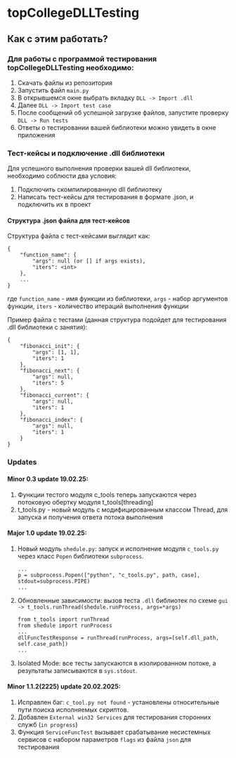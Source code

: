 # topCollegeDLLTesting

## Как с этим работать?

### Для работы с программой тестирования topCollegeDLLTesting необходимо:

1. Скачать файлы из репозитория
2. Запустить файл `main.py`
3. В открывшемся окне выбрать вкладку `DLL -> Import .dll`
4. Далее `DLL -> Import test case`
5. После сообщений об успешной загрузке файлов, запустите проверку `DLL -> Run tests`
6. Ответы о тестировании вашей библиотеки можно увидеть в окне приложения

### Тест-кейсы и подключение .dll библиотеки

Для успешного выполнения проверки вашей dll библиотеки, необходимо соблюсти два условия:

1. Подключить скомпилированную dll библиотеку
2. Написать тест-кейсы для тестирования в формате .json, и подключить их в проект

#### Структура .json файла для тест-кейсов

Структура файла с тест-кейсами выглядит как:

```
{
	"function_name": {
		"args": null (or [] if args exists),
		"iters": <int>
	},
	...
}
```
где `function_name` - имя функции из библиотеки, `args` - набор аргументов функции, `iters` - количество итераций выполнения функции

Пример файла с тестами (данная структура подойдет для тестирования .dll библиотеки с занятия):

```
{
	"fibonacci_init": {
		"args": [1, 1],
		"iters": 1
	},
	"fibonacci_next": {
		"args": null,
		"iters": 5
	},
	"fibonacci_current": {
		"args": null,
		"iters": 1
	},
	"fibonacci_index": {
		"args": null,
		"iters": 1
	}
}
```

### Updates

#### Minor 0.3 update 19.02.25:
1. Функции тестого модуля c_tools теперь запускаются через потоковую обертку модуля t_tools[threading]
2. t_tools.py - новый модуль с модифицированным классом Thread, для запуска и получения ответа потока выполнения

#### Major 1.0 update 19.02.25:
1. Новый модуль `shedule.py`: запуск и исполнение модуля `c_tools.py` через класс `Popen` библиотеки `subprocess`.
	```
	...
	p = subprocess.Popen(["python", "c_tools.py", path, case], stdout=subprocess.PIPE)
	...
	```
2. Обновленные зависимости: вызов теста `.dll` библиотек по схеме `gui -> t_tools.runThread(shedule.runProcess, args=*args)`
	```
	from t_tools import runThread
	from shedule import runProcess
	...
	dllFuncTestResponse = runThread(runProcess, args=[self.dll_path, self.case_path])
	...
	```
3. Isolated Mode: все тесты запускаются в изолированном потоке, а результаты записываются в `sys.stdout`.

#### Minor 1.1.2(2225) update 20.02.2025:
1. Исправлен баг: `c_tool.py not found` - установлены относительные пути поиска исполняемых скриптов.
2. Добавлен `External win32 Services` для тестирования сторонних служб (`in progress`)
3. Функция `ServiceFuncTest` вызывает срабатывание несистемных сервисов с набором параметров `flags` из файла `json` для тестирования
